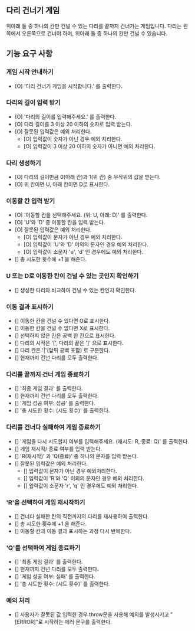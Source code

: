 ## 다리 건너기 게임

위아래 둘 중 하나의 칸만 건널 수 있는 다리를 끝까지 건너가는 게임입니다.
다리는 왼쪽에서 오른쪽으로 건너야 하며, 위아래 둘 중 하나의 칸만 건널 수 있습니다.

## 기능 요구 사항

### 게임 시작 안내하기

- [O] '다리 건너기 게임을 시작합니다.' 를 출력한다.

### 다리의 길이 입력 받기

- [O] '다리의 길이를 입력해주세요.' 를 출력한다.
- [O] 다리 길이를 3 이상 20 이하의 숫자로 입력 받는다.
- [O] 잘못된 입력값은 예외 처리한다.
  - [O] 입력값이 숫자가 아닌 경우 예외 처리한다.
  - [O] 입력값이 3 이상 20 이하의 숫자가 아니면 예외 처리한다.

### 다리 생성하기

- [O] 다리의 길이만큼 0(아래 칸)과 1(위 칸) 중 무작위의 값을 받는다.
- [O] 위 칸이면 U, 아래 칸이면 D로 표시한다.

### 이동할 칸 입력 받기

- [O] '이동할 칸을 선택해주세요. (위: U, 아래: D)' 를 출력한다.
- [O] 'U'와 'D' 중 이동할 칸을 입력 받는다.
- [O] 잘못된 입력값은 예외 처리한다.
  - [O] 입력값이 문자가 아닌 경우 예외 처리한다.
  - [O] 입력값이 'U'와 'D' 이외의 문자인 경우 예외 처리한다.
  - [O] 입력값이 소문자 'u', 'd' 인 경우에도 예외 처리한다.
- [] 총 시도한 횟수에 +1 을 해준다.

### U 또는 D로 이동한 칸이 건널 수 있는 곳인지 확인하기

- [] 생성한 다리와 비교하여 건널 수 있는 칸인지 확인한다.

### 이동 결과 표시하기

- [] 이동한 칸을 건널 수 있다면 O로 표시한다.
- [] 이동한 칸을 건널 수 없다면 X로 표시한다.
- [] 선택하지 않은 칸은 공백 한 칸으로 표시한다.
- [] 다리의 시작은 '[', 다리의 끝은 ']' 으로 표시한다.
- [] 다리 칸은 '|'(앞뒤 공백 포함) 로 구분한다.
- [] 현재까지 건넌 다리를 모두 출력한다.

### 다리를 끝까지 건너 게임 종료하기

- [] '최종 게임 결과' 를 출력한다.
- [] 현재까지 건넌 다리를 모두 출력한다.
- [] '게임 성공 여부: 성공' 를 출력한다.
- [] '총 시도한 횟수: (시도 횟수)' 를 출력한다.

### 다리를 건너다 실패하여 게임 종료하기

- [] '게임을 다시 시도할지 여부를 입력해주세요. (재시도: R, 종료: Q)' 를 출력한다.
- [] 게임 재시작/ 종료 여부를 입력 받는다.
- [] 'R(재시작)' 과 'Q(종료)' 중 하나의 문자를 입력 받는다.
- [] 잘못된 입력값은 예외 처리한다.
  - [] 입력값이 문자가 아닌 경우 예외처리한다.
  - [] 입력값이 'R'와 'Q' 이외의 문자인 경우 예외 처리한다.
  - [] 입력값이 소문자 'r', 'q' 인 경우에도 예외 처리한다.

### 'R'을 선택하여 게임 재시작하기

- [] 건너다 실패한 칸의 직전까지의 다리를 재사용하여 출력한다.
- [] 총 시도한 횟수에 +1 을 해준다.
- [] 이동할 칸과 이동 결과 표시하는 과정 다시 반복한다.

### 'Q'를 선택하여 게임 종료하기

- [] '최종 게임 결과' 를 출력한다.
- [] 현재까지 건넌 다리를 모두 출력한다.
- [] '게임 성공 여부: 실패' 를 출력한다.
- [] '총 시도한 횟수: (시도 횟수)' 를 출력한다.

### 예외 처리

- [] 사용자가 잘못된 값 입력한 경우 throw문을 사용해 예외를 발생시키고 "[ERROR]"로 시작하는 에러 문구를 출력한다.
